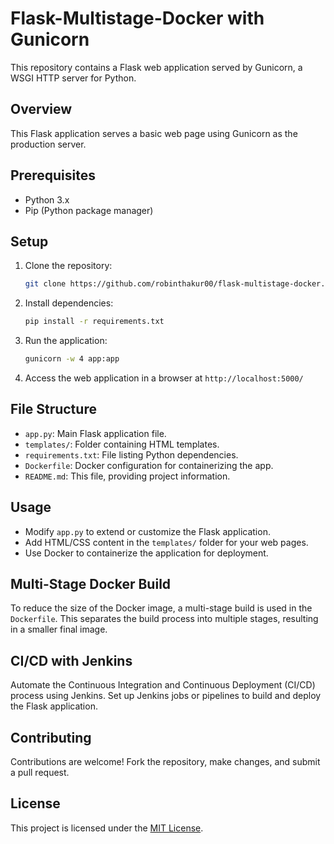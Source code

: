 # Flask-Multistage-Docker with Gunicorn

This repository contains a Flask web application served by Gunicorn, a WSGI HTTP server for Python.

## Overview

This Flask application serves a basic web page using Gunicorn as the production server.

## Prerequisites

- Python 3.x
- Pip (Python package manager)

## Setup

1. Clone the repository:

    ```bash
    git clone https://github.com/robinthakur00/flask-multistage-docker.git
    ```

2. Install dependencies:

    ```bash
    pip install -r requirements.txt
    ```

3. Run the application:

    ```bash
    gunicorn -w 4 app:app
    ```

4. Access the web application in a browser at `http://localhost:5000/`

## File Structure

- `app.py`: Main Flask application file.
- `templates/`: Folder containing HTML templates.
- `requirements.txt`: File listing Python dependencies.
- `Dockerfile`: Docker configuration for containerizing the app.
- `README.md`: This file, providing project information.

## Usage

- Modify `app.py` to extend or customize the Flask application.
- Add HTML/CSS content in the `templates/` folder for your web pages.
- Use Docker to containerize the application for deployment.

## Multi-Stage Docker Build

To reduce the size of the Docker image, a multi-stage build is used in the `Dockerfile`. This separates the build process into multiple stages, resulting in a smaller final image.

## CI/CD with Jenkins

Automate the Continuous Integration and Continuous Deployment (CI/CD) process using Jenkins. Set up Jenkins jobs or pipelines to build and deploy the Flask application.

## Contributing

Contributions are welcome! Fork the repository, make changes, and submit a pull request.

## License

This project is licensed under the [MIT License](LICENSE).
